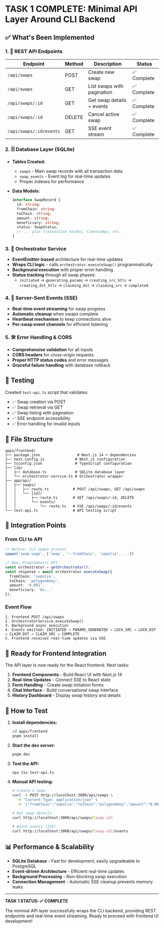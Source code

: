 # TASK 1 COMPLETE: Minimal API Layer Around CLI Backend

## ✅ What's Been Implemented

### 1. 📡 **REST API Endpoints**

| Endpoint | Method | Description | Status |
|----------|--------|-------------|---------|
| `/api/swaps` | POST | Create new swap | ✅ Complete |
| `/api/swaps` | GET | List swaps with pagination | ✅ Complete |
| `/api/swaps/:id` | GET | Get swap details + events | ✅ Complete |
| `/api/swaps/:id` | DELETE | Cancel active swap | ✅ Complete |
| `/api/swaps/:id/events` | GET | SSE event stream | ✅ Complete |

### 2. 🗄️ **Database Layer (SQLite)**

- **Tables Created:**
  - `swaps` - Main swap records with all transaction data
  - `swap_events` - Event log for real-time updates
  - Proper indexes for performance

- **Data Models:**
  ```typescript
  interface SwapRecord {
    id: string;
    fromChain: string;
    toChain: string; 
    amount: string;
    beneficiary: string;
    status: SwapStatus;
    // ... plus transaction hashes, timestamps, etc.
  }
  ```

### 3. 🔄 **Orchestrator Service**

- **EventEmitter-based** architecture for real-time updates
- **Wraps CLI logic** - calls `orchestrator.executeSwap()` programmatically
- **Background execution** with proper error handling
- **Status tracking** through all swap phases:
  - `initiated` → `generating_params` → `creating_src_htlc` → `creating_dst_htlc` → `claiming_dst` → `claiming_src` → `completed`

### 4. 📡 **Server-Sent Events (SSE)**

- **Real-time event streaming** for swap progress
- **Automatic cleanup** when swaps complete
- **Heartbeat mechanism** to keep connections alive
- **Per-swap event channels** for efficient listening

### 5. 🛠️ **Error Handling & CORS**

- **Comprehensive validation** for all inputs
- **CORS headers** for cross-origin requests
- **Proper HTTP status codes** and error messages
- **Graceful failure handling** with database rollback

## 🧪 Testing

Created `test-api.ts` script that validates:
- ✅ Swap creation via POST
- ✅ Swap retrieval via GET
- ✅ Swap listing with pagination
- ✅ SSE endpoint accessibility
- ✅ Error handling for invalid inputs

## 📁 File Structure

```
apps/frontend/
├── package.json                 # Next.js 14 + dependencies
├── next.config.js              # Next.js configuration
├── tsconfig.json               # TypeScript configuration
├── lib/
│   ├── database.ts             # SQLite database layer
│   └── orchestrator-service.ts # Orchestrator wrapper
├── app/api/
│   ├── swaps/
│   │   ├── route.ts           # POST /api/swaps, GET /api/swaps
│   │   └── [id]/
│   │       ├── route.ts       # GET /api/swaps/:id, DELETE
│   │       └── events/
│   │           └── route.ts   # SSE /api/swaps/:id/events
└── test-api.ts                # API testing script
```

## 🔌 Integration Points

### From CLI to API
```typescript
// Before: CLI spawn process
spawn('swap-sage', ['swap', '--fromChain', 'sepolia', ...])

// Now: Programmatic API
const orchestrator = getOrchestrator();
const response = await orchestrator.executeSwap({
  fromChain: 'sepolia',
  toChain: 'polygonAmoy',
  amount: '0.001',
  beneficiary: '0x...'
});
```

### Event Flow
```
1. Frontend POST /api/swaps
2. OrchestratorService.executeSwap()
3. Background async execution
4. Events emitted: INITIATED → PARAMS_GENERATED → LOCK_SRC → LOCK_DST → CLAIM_DST → CLAIM_SRC → COMPLETE
5. Frontend receives real-time updates via SSE
```

## 🚀 Ready for Frontend Integration

The API layer is now ready for the React frontend. Next tasks:

1. **Frontend Components** - Build React UI with Next.js 14
2. **Real-time Updates** - Connect SSE to React state
3. **Form Handling** - Create swap initiation forms
4. **Chat Interface** - Build conversational swap interface
5. **History Dashboard** - Display swap history and details

## 🧪 How to Test

1. **Install dependencies:**
   ```bash
   cd apps/frontend
   pnpm install
   ```

2. **Start the dev server:**
   ```bash
   pnpm dev
   ```

3. **Test the API:**
   ```bash
   npx tsx test-api.ts
   ```

4. **Manual API testing:**
   ```bash
   # Create a swap
   curl -X POST http://localhost:3000/api/swaps \
     -H "Content-Type: application/json" \
     -d '{"fromChain":"sepolia","toChain":"polygonAmoy","amount":"0.001","beneficiary":"0x742d35Cc6639C0532C79E5F4aE97E96E3F92C7E8","dryRun":true}'
   
   # Get swap details
   curl http://localhost:3000/api/swaps/[swap-id]
   
   # Watch events (SSE)
   curl http://localhost:3000/api/swaps/[swap-id]/events
   ```

## 📊 Performance & Scalability

- **SQLite Database** - Fast for development, easily upgradeable to PostgreSQL
- **Event-driven Architecture** - Efficient real-time updates
- **Background Processing** - Non-blocking swap execution
- **Connection Management** - Automatic SSE cleanup prevents memory leaks

---

**TASK 1 STATUS: ✅ COMPLETE**

The minimal API layer successfully wraps the CLI backend, providing REST endpoints and real-time event streaming. Ready to proceed with frontend UI development! 